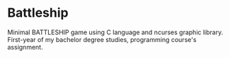 # Battleship
Minimal BATTLESHIP game using C language and ncurses graphic library. First-year of my bachelor degree studies, programming course's assignment.
